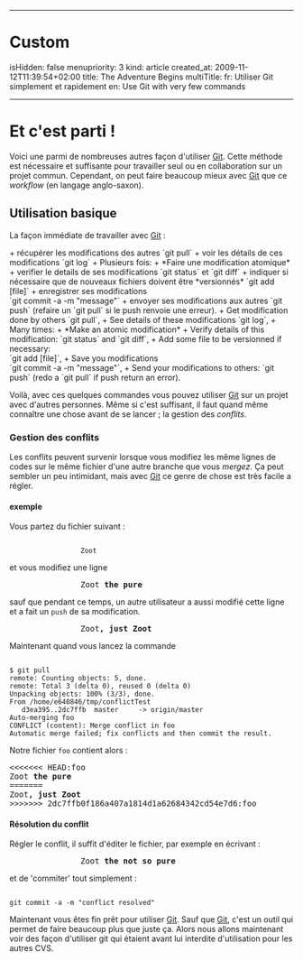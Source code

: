 -----

# Custom 
isHidden:       false
menupriority:   3
kind:           article
created_at:           2009-11-12T11:39:54+02:00
title: The Adventure Begins
multiTitle: 
    fr: Utiliser Git simplement et rapidement
    en: Use Git with very few commands

-----

# Et c'est parti !

Voici une parmi de nombreuses autres façon d'utiliser [Git][git]. Cette méthode est nécessaire et suffisante pour travailler seul ou en collaboration sur un projet commun. Cependant, on peut faire beaucoup mieux avec [Git][git] que ce *workflow* (en langage anglo-saxon).



## Utilisation basique


La façon immédiate de travailler avec [Git][git] :


<fr>
+ récupérer les modifications des autres <span class="black">`git pull`</span>
+ voir les détails de ces modifications <span class="black">`git log`</span>
+ Plusieurs fois:
  + *Faire une modification atomique*
  + verifier le details de ses modifications <span class="black">`git status`</span> et <span class="black">`git diff`</span>
  + indiquer si nécessaire que de nouveaux fichiers doivent être *versionnés* <span class="black">`git add [file]`</span>
  + enregistrer ses modifications <br/><span class="black">`git commit -a -m "message"`</span>
  + envoyer ses modifications aux autres <span class="black">`git push`</span> (refaire un `git pull` si le push renvoie une erreur).
</fr>

<en>
+ Get modification done by others <span class="black">`git pull`</span>,
+ See details of these modifications <span class="black">`git log`</span>,
+ Many times:
  + *Make an atomic modification*
  + Verify details of this modification: <span class="black">`git status`</span> and <span class="black">`git diff`</span>,
  + Add some file to be versionned if necessary:<br/><span class="black">`git add [file]`</span>,
  + Save you modifications <br/><span class="black">`git commit -a -m "message"`</span>,
  + Send your modifications to others: <span class="black">`git push`</span> (redo a `git pull` if push return an error).
</en>

Voilà, avec ces quelques commandes vous pouvez utiliser [Git][git] sur un projet avec d'autres personnes. Même si c'est suffisant, il faut quand même connaître une chose avant de se lancer ; la gestion des *conflits*.


### Gestion des conflits

Les conflits peuvent survenir lorsque vous modifiez les même lignes de codes sur le même fichier d'une autre branche que vous *mergez*. Ça peut sembler un peu intimidant, mais avec [Git][git] ce genre de chose est très facile a régler.


#### exemple

Vous partez du fichier suivant : 

<div style="width: 18em; margin-left: auto; margin-right: auto">
<code class="zsh">
Zoot 
</code>
</div>

et vous modifiez une ligne

<div style="width: 18em; margin-left: auto; margin-right: auto">
<pre class="twilight">
Zoot <span class="Constant"><strong>the pure</strong></span>
</pre>
</div>

sauf que pendant ce temps, un autre utilisateur a aussi modifié cette ligne et a fait un `push` de sa modification. 


<div style="width: 18em; margin-left: auto; margin-right: auto">
<pre class="twilight">
Zoot<span class="StringConstant"><strong>, just Zoot</strong></span>
</pre>
</div>

Maintenant quand vous lancez la commande


<div>
<code class="zsh">
$ git pull
remote: Counting objects: 5, done.
remote: Total 3 (delta 0), reused 0 (delta 0)
Unpacking objects: 100% (3/3), done.
From /home/e640846/tmp/conflictTest
   d3ea395..2dc7ffb  master     -> origin/master
Auto-merging foo
CONFLICT (content): Merge conflict in foo
Automatic merge failed; fix conflicts and then commit the result.
</code>
</div>

Notre fichier `foo` contient alors : 

<div>
<pre class="twilight">
<<<<<<< HEAD:foo
Zoot <span class="Constant"><strong>the pure</strong></span>
=======
<span>Zoot<span class="StringConstant"><strong>, just Zoot</strong></span></span>
>>>>>>> 2dc7ffb0f186a407a1814d1a62684342cd54e7d6:foo
</pre>
</div>

#### Résolution du conflit

Régler le conflit, il suffit d'éditer le fichier, par exemple en écrivant :


<div style="width: 18em; margin-left: auto; margin-right: auto">
<pre class="twilight">
Zoot <span class="Constant"><strong>the not so pure</strong></span>
</pre>
</div>

et de 'commiter' tout simplement : 

<div>
<code class="zsh">
git commit -a -m "conflict resolved"
</code>
</div>


Maintenant vous êtes fin prêt pour utiliser [Git][git].
Sauf que [Git][git], c'est un outil qui permet de faire beaucoup plus que juste ça. Alors nous allons maintenant voir des façon d'utiliser git qui étaient avant lui interdite d'utilisation pour les autres CVS.


[git]: http://git-scm.org "Git"
